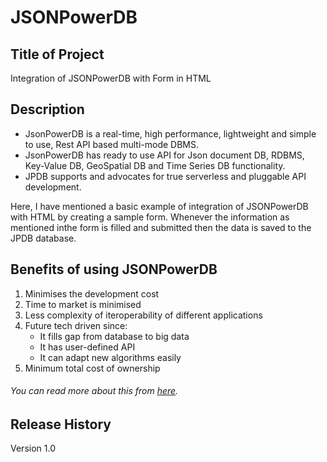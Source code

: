 # JSONPowerDB

## Title of Project
Integration of JSONPowerDB with Form in HTML

## Description
- JsonPowerDB is a real-time, high performance, lightweight and simple to use, Rest API based multi-mode DBMS. 
- JsonPowerDB has ready to use API for Json document DB, RDBMS, Key-Value DB, GeoSpatial DB and Time Series DB functionality. 
- JPDB supports and advocates for true serverless and pluggable API development.

Here, I have mentioned a basic example of integration of JSONPowerDB with HTML by creating a sample form.
Whenever the information as mentioned inthe form is filled and submitted then the data is saved to the JPDB database.

## Benefits of using JSONPowerDB
1. Minimises the development cost
2. Time to market is minimised
3. Less complexity of iteroperability of different applications
4. Future tech driven since:
   - It fills gap from database to big data
   - It has user-defined API
   - It can adapt new algorithms easily
5. Minimum total cost of ownership

###### You can read more about this from [here](https://login2explore.com/jpdb/docs.html).

## Release History
Version 1.0

